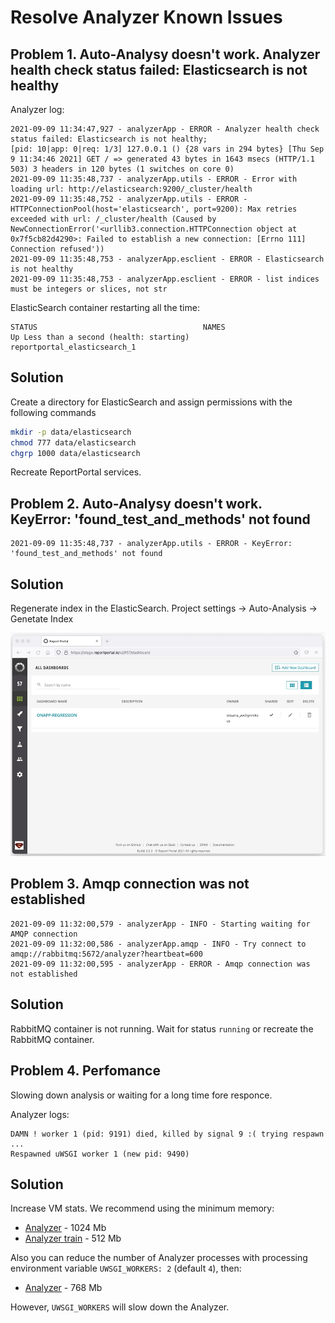 # Resolve Analyzer Known Issues

## Problem 1. Auto-Analysy doesn't work. Analyzer health check status failed: Elasticsearch is not healthy

Analyzer log:

```
2021-09-09 11:34:47,927 - analyzerApp - ERROR - Analyzer health check status failed: Elasticsearch is not healthy;
[pid: 10|app: 0|req: 1/3] 127.0.0.1 () {28 vars in 294 bytes} [Thu Sep  9 11:34:46 2021] GET / => generated 43 bytes in 1643 msecs (HTTP/1.1 503) 3 headers in 120 bytes (1 switches on core 0)
2021-09-09 11:35:48,737 - analyzerApp.utils - ERROR - Error with loading url: http://elasticsearch:9200/_cluster/health
2021-09-09 11:35:48,752 - analyzerApp.utils - ERROR - HTTPConnectionPool(host='elasticsearch', port=9200): Max retries exceeded with url: /_cluster/health (Caused by NewConnectionError('<urllib3.connection.HTTPConnection object at 0x7f5cb82d4290>: Failed to establish a new connection: [Errno 111] Connection refused'))
2021-09-09 11:35:48,753 - analyzerApp.esclient - ERROR - Elasticsearch is not healthy
2021-09-09 11:35:48,753 - analyzerApp.esclient - ERROR - list indices must be integers or slices, not str
```

ElasticSearch container restarting all the time:

```
STATUS                                     NAMES
Up Less than a second (health: starting)   reportportal_elasticsearch_1
```

## Solution

Create a directory for ElasticSearch and assign permissions with the following commands

```bash
mkdir -p data/elasticsearch
chmod 777 data/elasticsearch
chgrp 1000 data/elasticsearch
```

Recreate ReportPortal services.

## Problem 2. Auto-Analysy doesn't work. KeyError: 'found_test_and_methods' not found

```
2021-09-09 11:35:48,737 - analyzerApp.utils - ERROR - KeyError: 'found_test_and_methods' not found
```

## Solution

Regenerate index in the ElasticSearch. Project settings -> Auto-Analysis -> Genetate Index

![Regenerate index](Images/autoanalyzer-generate-index.gif)


## Problem 3. Amqp connection was not established

```
2021-09-09 11:32:00,579 - analyzerApp - INFO - Starting waiting for AMQP connection
2021-09-09 11:32:00,586 - analyzerApp.amqp - INFO - Try connect to amqp://rabbitmq:5672/analyzer?heartbeat=600
2021-09-09 11:32:00,595 - analyzerApp - ERROR - Amqp connection was not established
```

## Solution

RabbitMQ container is not running. Wait for status `running` or recreate the RabbitMQ container.

## Problem 4. Perfomance

Slowing down analysis or waiting for a long time fore responce.

Analyzer logs:

```
DAMN ! worker 1 (pid: 9191) died, killed by signal 9 :( trying respawn ...
Respawned uWSGI worker 1 (new pid: 9490)
```

## Solution

Increase VM stats. We recommend using the minimum memory:
* [Analyzer](https://github.com/reportportal/reportportal/blob/master/docker-compose.yml#L56) - 1024 Mb
* [Analyzer train](https://github.com/reportportal/reportportal/blob/master/docker-compose.yml#L69) - 512 Mb

Also you can reduce the number of Analyzer processes with processing environment variable `UWSGI_WORKERS: 2` (default `4`), then:
* [Analyzer](https://github.com/reportportal/reportportal/blob/master/docker-compose.yml#L56) - 768 Mb

However, `UWSGI_WORKERS` will slow down the Analyzer.
